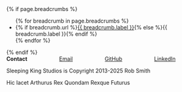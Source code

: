 <footer>
  {% if page.breadcrumbs %}
  <div class="section">
    <div class="container is-max-{{include.max-width}}">
      <nav class="breadcrumb" aria-label="breadcrumbs">
        <ul>
          {% for breadcrumb in page.breadcrumbs %}
            <li>{% if breadcrumb.url %}<a href="{{site.baseurl}}{{breadcrumb.url}}">{{ breadcrumb.label }}</a>{% else %}{{ breadcrumb.label }}{% endif %}</li>
          {% endfor %}
        </ul>
      </nav>
    </div>
  </div>
  {% endif %}

  <div class="footer">
    <div class="container is-max-{{include.max-width}}">
      <div class="columns has-text-centered is-size-5 mb-5">
        <div class="column">
          <strong>Contact</strong>
        </div>
        <div class="column">
          <a href="mailto:rob.smith@sleepingkingstudios.com" target="_blank">
            <span class="icon-text">
              <span class="icon is-medium">
                <i class="fa-solid fa-envelope"></i>
              </span>
            </span>
            Email
          </a>
        </div>
        <div class="column">
          <a href="https://github.com/sleepingkingstudios/" target="_blank">
            <span class="icon-text">
              <span class="icon is-medium">
                <i class="fa-brands fa-github"></i>
              </span>
            </span>
            GitHub
          </a>
        </div>
        <div class="column">
          <a href="https://www.linkedin.com/in/robert-smith-bba5a84/" target="_blank">
            <span class="icon-text">
              <span class="icon is-medium ">
                <i class="fa-brands fa-linkedin"></i>
              </span>
            </span>
            LinkedIn
          </a>
        </div>
      </div>
      <p class="has-text-centered">
        Sleeping&nbsp;King&nbsp;Studios is
        <span class="icon-text">
          <span class="icon">
            <i class="fa fa-copyright"></i>
          </span>
        </span>
        Copyright&nbsp;2013-2025 Rob&nbsp;Smith
      </p>
      <p class="has-text-centered is-italic mt-1">
        Hic&nbsp;Iacet&nbsp;Arthurus Rex&nbsp;Quondam Rexque&nbsp;Futurus
      </p>
    </div>
  </div>
</footer>
